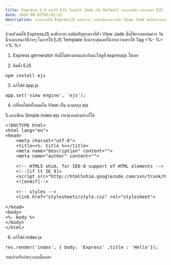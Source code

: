 ```yaml
---
title: Express 4.0 with EJS ใครตั้งให้ Jade เป็น Default นะคงจะดีมั้ง แต่เราชอบ EJS มากกว่านี่หน่า
date: 2016-08-02T03:01:22
description: ส่วนตัวผมใช้ ExpressJS มาซักระยะ แต่ติดปัญหาตรงที่ตัว View Jade นั้นใช้ยากพอสมควรวันนี้จะมาเสนอวิธีง่ายๆ ในการใช้ EJS Template ซึ่งน่าจะคุ้นเคยได้ง่ายกว่าเพราใช้  Tag   1. Express gernerator อันนี้ไม่
---
```


ส่วนตัวผมใช้ ExpressJS มาซักระยะ แต่ติดปัญหาตรงที่ตัว View Jade นั้นใช้ยากพอสมควร
วันนี้จะมาเสนอวิธีง่ายๆ ในการใช้ EJS Template ซึ่งน่าจะคุ้นเคยได้ง่ายกว่าเพราใช้  Tag <%-  %>  <% %>

1. Express gernerator อันนี้ไม่ต้องสอนแล้วกันนะไปดูที่ expressjs ได้เลย

2. ติดตั้ง EJS
 
<pre class="theme:bncplusplus lang:batch decode:true " >npm install ejs</pre> 



3. แก้ไฟล์ app.js 
 
<pre class="theme:bncplusplus lang:js decode:true " >app.set('view engine', 'ejs');</pre> 


4. เปลี่ยนไฟล์ทั้งหมดใน View เป็น นามสกุล ejs 

5.ลองเขียน Simple  index.ejs ง่ายๆแบบด้านล่างก็ได้
 
<pre class="theme:bncplusplus lang:default decode:true " title="Index.ejs แบบง่ายๆ" >&lt;!DOCTYPE html&gt;
&lt;html lang="en"&gt;
&lt;head&gt;
    &lt;meta charset="utf-8"&gt;
    &lt;title&gt;&lt;%- title %&gt;&lt;/title&gt;
    &lt;meta name="description" content=""&gt;
    &lt;meta name="author" content=""&gt;

    &lt;!-- HTML5 shim, for IE6-8 support of HTML elements --&gt;
    &lt;!--[if lt IE 9]&gt;
    &lt;script src="http://html5shim.googlecode.com/svn/trunk/html5.js"&gt;&lt;/script&gt;
    &lt;![endif]--&gt;

    &lt;!-- styles --&gt;
    &lt;link href="stylesheets/style.css" rel="stylesheet"&gt;

&lt;/head&gt;
&lt;body&gt;
&lt;%- body %&gt;
&lt;/body&gt;
&lt;/html&gt;</pre> 


6. แก้ไฟล์ index.js
  
<pre class="theme:bncplusplus lang:js decode:true " >res.render('index', { body: 'Express' ,title : 'Hello'});</pre> 


จบแล้วครับง่ายๆ แบบนี้แหละ

